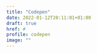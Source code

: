 ```yaml
---
title: "Codepen"
date: 2022-01-12T20:11:01+01:00
draft: true
href: #
profile: codepen
image: ""
---
```

